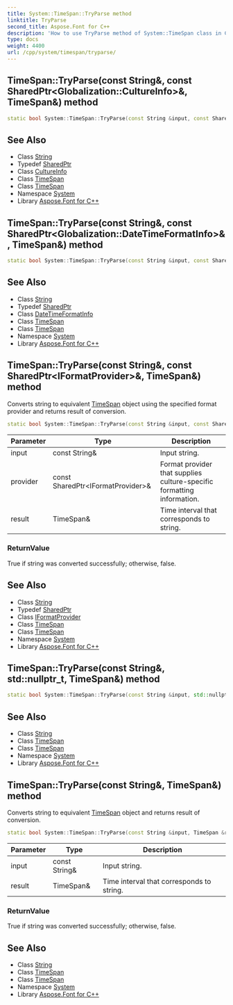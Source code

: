 ```yaml
---
title: System::TimeSpan::TryParse method
linktitle: TryParse
second_title: Aspose.Font for C++
description: 'How to use TryParse method of System::TimeSpan class in C++.'
type: docs
weight: 4400
url: /cpp/system/timespan/tryparse/
---
```

## TimeSpan::TryParse(const String\&, const SharedPtr\<Globalization::CultureInfo\>\&, TimeSpan\&) method




```cpp
static bool System::TimeSpan::TryParse(const String &input, const SharedPtr<Globalization::CultureInfo> &culture, TimeSpan &result)
```

## See Also

* Class [String](../../string/)
* Typedef [SharedPtr](../../sharedptr/)
* Class [CultureInfo](../../../system.globalization/cultureinfo/)
* Class [TimeSpan](../)
* Class [TimeSpan](../)
* Namespace [System](../../)
* Library [Aspose.Font for C++](../../../)
## TimeSpan::TryParse(const String\&, const SharedPtr\<Globalization::DateTimeFormatInfo\>\&, TimeSpan\&) method




```cpp
static bool System::TimeSpan::TryParse(const String &input, const SharedPtr<Globalization::DateTimeFormatInfo> &dtfi, TimeSpan &result)
```

## See Also

* Class [String](../../string/)
* Typedef [SharedPtr](../../sharedptr/)
* Class [DateTimeFormatInfo](../../../system.globalization/datetimeformatinfo/)
* Class [TimeSpan](../)
* Class [TimeSpan](../)
* Namespace [System](../../)
* Library [Aspose.Font for C++](../../../)
## TimeSpan::TryParse(const String\&, const SharedPtr\<IFormatProvider\>\&, TimeSpan\&) method


Converts string to equivalent [TimeSpan](../) object using the specified format provider and returns result of conversion.

```cpp
static bool System::TimeSpan::TryParse(const String &input, const SharedPtr<IFormatProvider> &provider, TimeSpan &result)
```


| Parameter | Type | Description |
| --- | --- | --- |
| input | const String\& | Input string. |
| provider | const SharedPtr\<IFormatProvider\>\& | Format provider that supplies culture-specific formatting information. |
| result | TimeSpan\& | Time interval that corresponds to string. |

### ReturnValue

True if string was converted successfully; otherwise, false.

## See Also

* Class [String](../../string/)
* Typedef [SharedPtr](../../sharedptr/)
* Class [IFormatProvider](../../iformatprovider/)
* Class [TimeSpan](../)
* Class [TimeSpan](../)
* Namespace [System](../../)
* Library [Aspose.Font for C++](../../../)
## TimeSpan::TryParse(const String\&, std::nullptr_t, TimeSpan\&) method




```cpp
static bool System::TimeSpan::TryParse(const String &input, std::nullptr_t, TimeSpan &result)
```

## See Also

* Class [String](../../string/)
* Class [TimeSpan](../)
* Class [TimeSpan](../)
* Namespace [System](../../)
* Library [Aspose.Font for C++](../../../)
## TimeSpan::TryParse(const String\&, TimeSpan\&) method


Converts string to equivalent [TimeSpan](../) object and returns result of conversion.

```cpp
static bool System::TimeSpan::TryParse(const String &input, TimeSpan &result)
```


| Parameter | Type | Description |
| --- | --- | --- |
| input | const String\& | Input string. |
| result | TimeSpan\& | Time interval that corresponds to string. |

### ReturnValue

True if string was converted successfully; otherwise, false.

## See Also

* Class [String](../../string/)
* Class [TimeSpan](../)
* Class [TimeSpan](../)
* Namespace [System](../../)
* Library [Aspose.Font for C++](../../../)
